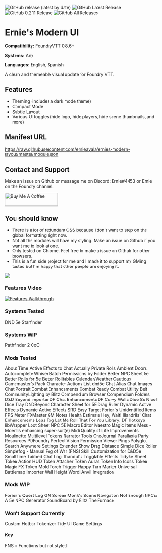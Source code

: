 ![GitHub release (latest by date)](https://img.shields.io/github/v/release/ernieayala/ernies-modern-layout?style=flat-square)
![GitHub Latest Release](https://img.shields.io/github/downloads/ernieayala/ernies-modern-layout/latest/total?style=flat-square)
![GitHub 0.2.11 Release](https://img.shields.io/github/downloads/ernieayala/ernies-modern-layout/0.2.11/total?style=flat-square)
![GitHub All Releases](https://img.shields.io/github/downloads/ernieayala/ernies-modern-layout/total?style=flat-square)

# Ernie's Modern UI
**Compatibility:** FoundryVTT 0.8.6+

**Systems:** Any

**Languages:** English, Spanish

A clean and themeable visual update for Foundry VTT.

## Features
- Theming (includes a dark mode theme)
- Compact Mode
- Subtle Layout
- Various UI toggles (hide logo, hide players, hide scene thumbnails, and more)

## Manifest URL
https://raw.githubusercontent.com/ernieayala/ernies-modern-layout/master/module.json

## Contact and Support
Make an issue on Github or message me on Discord: Ernie#4453 or Ernie on the Foundry channel.

<a href="https://www.buymeacoffee.com/ernieayala" target="_blank"><img src="https://www.buymeacoffee.com/assets/img/custom_images/orange_img.png" alt="Buy Me A Coffee" style="height: 41px !important;width: 174px !important;box-shadow: 0px 3px 2px 0px rgba(190, 190, 190, 0.5) !important;-webkit-box-shadow: 0px 3px 2px 0px rgba(190, 190, 190, 0.5) !important;" ></a>

## You should know
- There is a lot of redundant CSS because I don't want to step on the global formatting right now.
- Not all the modules will have my styling. Make an issue on Github if you want me to look at one.
- Only tested on Chrome. Feel free to make a issue on Github for other browsers.
- This is a fun side project for me and I made it to support my GMing tastes but I'm happy that other people are enjoying it.

<img src="https://github.com/ernieayala/ernies-modern-layout/raw/master/images/eml-default.jpg"
     style="max-width: 100%;" />
     
### Features Video
[![Features Walkthrough](https://img.youtube.com/vi/bU7sclPTFQU/0.jpg)](https://www.youtube.com/watch?v=bU7sclPTFQU)

### Systems Tested
DND 5e
Starfinder

### Systems WIP
Pathfinder 2
CoC

### Mods Tested
About Time
Active Effects to Chat
Actually Private Rolls
Ambient Doors
Autocomplete Whiser
Batch Permissions by Folder
Better NPC Sheet 5e
Better Rolls for 5e
Better Rolltables
Calendar/Weather
Cautious Gamemaster's Pack
Character Actions List dnd5e
Chat Alias
Chat Images
Chat Portrait
Combat Enhancements
Combat Ready
Combat Utility Belt
CommunityLighting by Blitz
Compendium Browser
Compendium Folders
D&D Beyond Importer
DF Chat Enhancements
DF Curvy Walls
Dice So Nice!
Dice Tray
DNDBeyond Character Sheet for 5E
Drag Ruler
Dynamic Active Effects
Dynamic Active Effects SRD
Easy Target
Forien's Unidentified Items
FPS Meter
FXMaster
GM Notes
Health Estimate
Hey, Wait!
Illandrils' Chat Enhancements
Less Fog
Let Me Roll That For You
Library: DF Hotkeys
libWrapper
Loot Sheet NPC 5E
Macro Editor
Maestro
Magic Items
Mess - Moerills enhancing super-suit(e)
Midi Quality of Life Improvements
Moulinette
Multilevel Tokens
Narrator Tools
OneJournal
Parallaxia
Party Resources
PDFoundry
Perfect Vision
Permission Viewer
Pings
Polyglot
Search Anywhere
Settings Extender
Show Drag Distance
Simple Dice Roller
Simplefog - Manual Fog of War (FNS)
Skill Customization for D&D5e
SmallTime
Tabbed Chat Log
Thandul's Togglable Effects
Tidy5e Sheet
Token Action HUD
Token Attacher
Token Auras
Token Info Icons
Token Magic FX
Token Mold
Torch
Trigger Happy
Turn Marker
Universal Battlemap Importer
Wall Height
Wordl Anvil Integration

### Mods WIP
Forien's Quest Log
GM Screen
Monk's Scene Navigation
Not Enough NPCs: A 5e NPC Generator
SoundBoard by Blitz
The Furnace

### Won't Support Currently
Custom Hotbar
Tokenizer
Tidy UI Game Settings

#### Key
FNS = Functions but not styled
